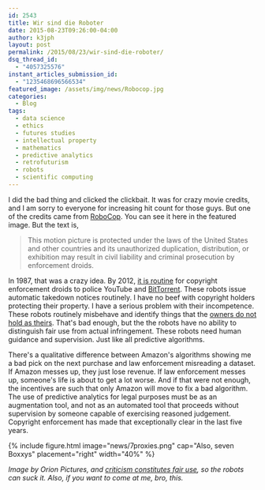 ```yaml
---
id: 2543
title: Wir sind die Roboter
date: 2015-08-23T09:26:00-04:00
author: k3jph
layout: post
permalink: /2015/08/23/wir-sind-die-roboter/
dsq_thread_id:
  - "4057325576"
instant_articles_submission_id:
  - "1235468696566534"
featured_image: /assets/img/news/Robocop.jpg
categories:
  - Blog
tags:
  - data science
  - ethics
  - futures studies
  - intellectual property
  - mathematics
  - predictive analytics
  - retrofuturism
  - robots
  - scientific computing
---
```

I did the bad thing and clicked the clickbait.  It was for crazy movie credits, and I am sorry to everyone for increasing hit count for those guys.  But one of the credits came from [RoboCop](http://www.imdb.com/title/tt0093870/).  You can see it here in the featured image.  But the text is,

> This motion picture is protected under the laws of the United States and other countries and its unauthorized duplication, distribution, or exhibition may result in civil liability and criminal prosecution by enforcement droids.

In 1987, that was a crazy idea.  By 2012, [it is routine](http://www.wired.com/2012/09/streaming-videos-robotic-overlords-algorithmic-copyright-cops/) for copyright enforcement droids to police YouTube and [BitTorrent](http://www.bittorrent.com/).  These robots issue automatic takedown notices routinely.  I have no beef with copyright holders protecting their property.  I have a serious problem with their incompetence.  These robots routinely misbehave and identify things that the [owners do not hold as theirs](https://www.techdirt.com/articles/20120903/18505820259/copyright-enforcement-bots-seek-destroy-hugo-awards.shtml).  That's bad enough, but the the robots have no ability to distinguish fair use from actual infringement.  These robots need human guidance and supervision.  Just like all predictive algorithms.

There's a qualitative difference between Amazon's algorithms showing me a bad pick on the next purchase and law enforcement misreading a dataset.  If Amazon messes up, they just lose revenue.  If law enforcement messes up, someone's life is about to get a lot worse.  And if that were not enough, the incentives are such that only Amazon will move to fix a bad algorithm.  The use of predictive analytics for legal purposes must be as an augmentation tool, and not as an automated tool that proceeds without supervision by someone capable of exercising reasoned judgement.  Copyright enforcement has made that exceptionally clear in the last five years.

{% include figure.html image="news/7proxies.png" cap="Also, seven Boxxys" placement="right" width="40%" %}

_Image by Orion Pictures, and [criticism constitutes fair use](http://copyright.gov/fair-use/), so the robots can suck it.  Also, if you want to come at me, bro, this._

<div style="clear: both;"></div>
